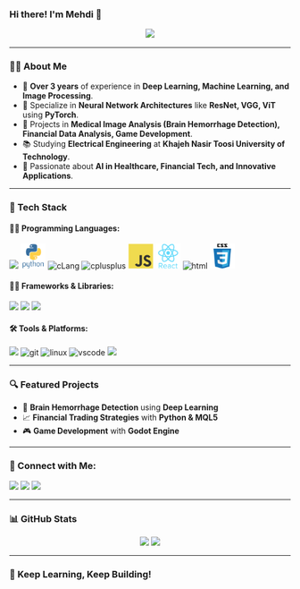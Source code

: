 ### Hi there! I'm Mehdi 👋

<p align="center">
  <img src="https://readme-typing-svg.herokuapp.com?color=%2300A4FF&lines=Deep+Learning+Engineer;Machine+Learning+Researcher;AI+Enthusiast;Game+Developer" />
</p>

---

### 👨‍🔬 About Me

- 🌟 **Over 3 years** of experience in **Deep Learning, Machine Learning, and Image Processing**.
- 🔄 Specialize in **Neural Network Architectures** like **ResNet, VGG, ViT** using **PyTorch**.
- 📝 Projects in **Medical Image Analysis (Brain Hemorrhage Detection), Financial Data Analysis, Game Development**.
- 📚 Studying **Electrical Engineering** at **Khajeh Nasir Toosi University of Technology**.
- 💎 Passionate about **AI in Healthcare, Financial Tech, and Innovative Applications**.

---

### 🔧 Tech Stack

#### 🧙‍♂️ Programming Languages:
<p align="left">
  <img src="https://img.shields.io/badge/MQL5-0098A0?style=for-the-badge&logo=meta&logoColor=white" />
  <img src="https://raw.githubusercontent.com/devicons/devicon/master/icons/python/python-original-wordmark.svg" alt="python" width="45" height="45"/>
  <img src="https://cdn.jsdelivr.net/gh/devicons/devicon/icons/c/c-original.svg" alt="cLang" width="45" height="45"/>
  <img src="https://cdn.jsdelivr.net/gh/devicons/devicon/icons/cplusplus/cplusplus-original.svg" alt="cplusplus" width="45" height="45"/>
  <img src="https://raw.githubusercontent.com/devicons/devicon/master/icons/javascript/javascript-original.svg" alt="javascript" width="45" height="45" />
  <img src="https://raw.githubusercontent.com/devicons/devicon/master/icons/react/react-original-wordmark.svg" alt="react" width="45" height="45" />
  <img src="https://cdn.jsdelivr.net/gh/devicons/devicon/icons/html5/html5-original.svg" alt="html" width="45" height="45"/>
  <img src="https://raw.githubusercontent.com/devicons/devicon/master/icons/css3/css3-original-wordmark.svg" alt="css3" width="45" height="45" />
</p>

#### 👨‍💻 Frameworks & Libraries:
<p align="left">
  <img src="https://img.shields.io/badge/PyTorch-EE4C2C?style=for-the-badge&logo=pytorch&logoColor=white" />
  <img src="https://img.shields.io/badge/TensorFlow-FF6F00?style=for-the-badge&logo=tensorflow&logoColor=white" />
  <img src="https://img.shields.io/badge/OpenCV-5C3EE8?style=for-the-badge&logo=opencv&logoColor=white" />
</p>

#### 🛠 Tools & Platforms:
<p align="left">
  <img src="https://img.shields.io/badge/Godot-478CBF?style=for-the-badge&logo=godot-engine&logoColor=white" />
  <img src="https://cdn.jsdelivr.net/gh/devicons/devicon/icons/git/git-original.svg" alt="git" width="45" height="45"/>
  <img src="https://cdn.jsdelivr.net/gh/devicons/devicon/icons/linux/linux-original.svg" alt="linux" width="45" height="45"/>
  <img src="https://cdn.jsdelivr.net/gh/devicons/devicon/icons/vscode/vscode-original.svg" alt="vscode" width="45" height="45"/>
  <img src="https://img.shields.io/badge/Jupyter-F37626?style=for-the-badge&logo=jupyter&logoColor=white" />
</p>

---

### 🔍 Featured Projects

- 🎨 **Brain Hemorrhage Detection** using **Deep Learning** 
- 📈 **Financial Trading Strategies** with **Python & MQL5**
- 🎮 **Game Development** with **Godot Engine**

---

### 💬 Connect with Me:
<p align="left">
  <a href="https://www.linkedin.com/in/mohammadmahdi-moazedy-28a733245/"><img src="https://img.shields.io/badge/LinkedIn-0077B5?style=for-the-badge&logo=linkedin&logoColor=white" /></a>
  <a href="mailto:mehdimoazedy@gmail.com"><img src="https://img.shields.io/badge/Email-D14836?style=for-the-badge&logo=gmail&logoColor=white" /></a>
  <a href="https://github.com/MMM1381"><img src="https://img.shields.io/badge/GitHub-181717?style=for-the-badge&logo=github&logoColor=white" /></a>
</p>

---

### 📊 GitHub Stats
<p align="center">
  
  <img src="https://github-readme-stats.vercel.app/api?username=MMM1381&show_icons=true&theme=radical" />
  <img src="https://github-readme-stats.vercel.app/api/top-langs/?username=MMM1381&theme=merko&show_icons=true&hide_border=true&layout=compact" />

</p>

---

### 💪 Keep Learning, Keep Building!

